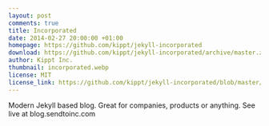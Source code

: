 ```yaml
---
layout: post
comments: true
title: Incorporated
date: 2014-02-27 20:00:00 +01:00
homepage: https://github.com/kippt/jekyll-incorporated
download: https://github.com/kippt/jekyll-incorporated/archive/master.zip
author: Kippt Inc.
thumbnail: incorporated.webp
license: MIT
license_link: https://github.com/kippt/jekyll-incorporated/blob/master/LICENSE
---
```


Modern Jekyll based blog. Great for companies, products or anything.
See live at blog.sendtoinc.com
